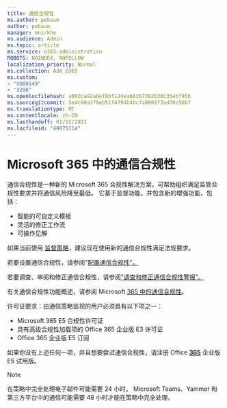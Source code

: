 ```yaml
---
title: 通信合规性
ms.author: pebaum
author: pebaum
manager: mnirkhe
ms.audience: Admin
ms.topic: article
ms.service: o365-administration
ROBOTS: NOINDEX, NOFOLLOW
localization_priority: Normal
ms.collection: Adm_O365
ms.custom:
- "9000549"
- "3208"
ms.openlocfilehash: a002ca92a0ef8bf124ea66267392b30c35ebf95b
ms.sourcegitcommit: 5e4c60a3f0eb51f4794b40c7a8802f3ad70c56b7
ms.translationtype: MT
ms.contentlocale: zh-CN
ms.lasthandoff: 01/15/2021
ms.locfileid: "49875114"
---
```

# <a name="communication-compliance-in-microsoft-365"></a>Microsoft 365 中的通信合规性

通信合规性是一种新的 Microsoft 365 合规性解决方案，可帮助组织满足监管合规性要求并将通信风险降至最低。 它基于监督功能，并包含新的增强功能，包括：

- 智能的可自定义模板
- 灵活的修正工作流
- 可操作见解

如果当前使用 [监督策略](https://docs.microsoft.com/microsoft-365/compliance/supervision-policies)，建议现在使用新的通信合规性满足法规要求。

若要设置通信合规性，请参阅"[配置通信合规性"。](https://docs.microsoft.com/microsoft-365/compliance/communication-compliance-configure)

若要调查、审阅和修正通信合规性，请参阅["调查和修正通信合规性警报"。](https://docs.microsoft.com/microsoft-365/compliance/communication-compliance-investigate-remediate)

有关通信合规性功能概述，请参阅 Microsoft [365 中的通信合规性](https://docs.microsoft.com/microsoft-365/compliance/communication-compliance)。

许可证要求：由通信策略监视的用户必须具有以下项之一：

- Microsoft 365 E5 合规性许可证
- 具有高级合规性加载项的 Office 365 企业版 E3 许可证
- Office 365 企业版 E5 订阅

如果你没有上述任何一项，并且想要尝试通信合规性，请注册 Office **[365](https://go.microsoft.com/fwlink/p/?LinkID=698279)** 企业版 E5 试用版。

> [!NOTE]
> 在策略中完全处理电子邮件可能需要 24 小时。 Microsoft Teams、Yammer 和第三方平台中的通信可能需要 48 小时才能在策略中完全处理。
